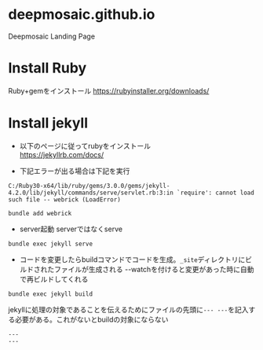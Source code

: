 # deepmosaic.github.io
Deepmosaic Landing Page

# Install Ruby
Ruby+gemをインストール
https://rubyinstaller.org/downloads/

# Install jekyll
- 以下のページに従ってrubyをインストール  
  https://jekyllrb.com/docs/  

- 下記エラーが出る場合は下記を実行

```
C:/Ruby30-x64/lib/ruby/gems/3.0.0/gems/jekyll-4.2.0/lib/jekyll/commands/serve/servlet.rb:3:in `require': cannot load such file -- webrick (LoadError)

bundle add webrick
```

- server起動
serverではなくserve
```
bundle exec jekyll serve
```

- コードを変更したらbuildコマンドでコードを生成。`_site`ディレクトリにビルドされたファイルが生成される
  --watchを付けると変更があった時に自動で再ビルドしてくれる
```
bundle exec jekyll build
```

jekyllに処理の対象であることを伝えるためにファイルの先頭に`--- ---`を記入する必要がある。これがないとbuildの対象にならない
```
---
---
```
